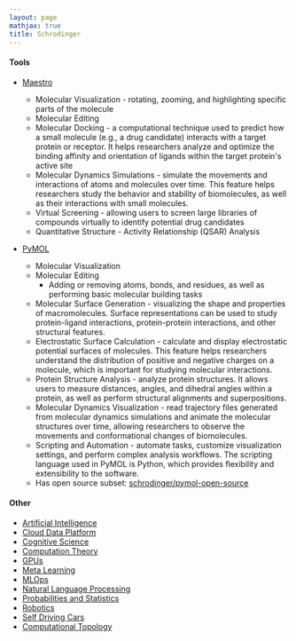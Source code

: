 ```yaml
---
layout: page
mathjax: true
title: Schrodinger
---
```

#### Tools
* [Maestro](https://www.schrodinger.com/products/maestro)
  * Molecular Visualization - rotating, zooming, and highlighting specific parts of the molecule
  * Molecular Editing
  * Molecular Docking - a computational technique used to predict how a small molecule (e.g., a drug candidate) interacts with a target protein or receptor. It helps researchers analyze and optimize the binding affinity and orientation of ligands within the target protein's active site
  * Molecular Dynamics Simulations - simulate the movements and interactions of atoms and molecules over time. This feature helps researchers study the behavior and stability of biomolecules, as well as their interactions with small molecules.
  * Virtual Screening - allowing users to screen large libraries of compounds virtually to identify potential drug candidates
  * Quantitative Structure - Activity Relationship (QSAR) Analysis

* [PyMOL](https://pymol.org/2/)
  * Molecular Visualization
  * Molecular Editing
    * Adding or removing atoms, bonds, and residues, as well as performing basic molecular building tasks
  * Molecular Surface Generation - visualizing the shape and properties of macromolecules. Surface representations can be used to study protein-ligand interactions, protein-protein interactions, and other structural features.
  * Electrostatic Surface Calculation - calculate and display electrostatic potential surfaces of molecules. This feature helps researchers understand the distribution of positive and negative charges on a molecule, which is important for studying molecular interactions.
  * Protein Structure Analysis - analyze protein structures. It allows users to measure distances, angles, and dihedral angles within a protein, as well as perform structural alignments and superpositions.
  * Molecular Dynamics Visualization - read trajectory files generated from molecular dynamics simulations and animate the molecular structures over time, allowing researchers to observe the movements and conformational changes of biomolecules.
  * Scripting and Automation - automate tasks, customize visualization settings, and perform complex analysis workflows. The scripting language used in PyMOL is Python, which provides flexibility and extensibility to the software.
  * Has open source subset: [schrodinger/pymol-open-source](https://github.com/schrodinger/pymol-open-source)


#### Other
* [Artificial Intelligence](/artificial_intelligence.md)
* [Cloud Data Platform](/cloud_data_platform.md)
* [Cognitive Science](/cognitive_science.md)
* [Computation Theory](/computation_theory.md)
* [GPUs](/gpus.md)
* [Meta Learning](/meta_learning.md)
* [MLOps](/mlops.md)
* [Natural Language Processing](/natural_language_processing.md)
* [Probabilities and Statistics](/probabilities_and_statistics.md)
* [Robotics](/robotics.md)
* [Self Driving Cars](/self_driving_cars.md)
* [Computational Topology](/computational_topology.md)
